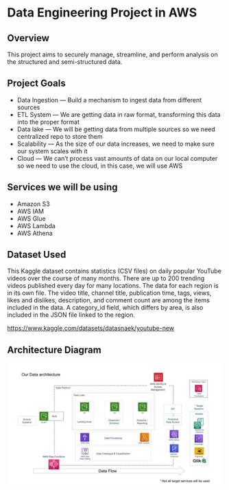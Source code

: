 # Data Engineering Project in AWS

## Overview

This project aims to securely manage, streamline, and perform analysis on the structured and semi-structured data.

## Project Goals
* Data Ingestion — Build a mechanism to ingest data from different sources
* ETL System — We are getting data in raw format, transforming this data into the proper format
* Data lake — We will be getting data from multiple sources so we need centralized repo to store them
* Scalability — As the size of our data increases, we need to make sure our system scales with it
* Cloud — We can’t process vast amounts of data on our local computer so we need to use the cloud, in this case, we will use AWS

## Services we will be using
* Amazon S3
* AWS IAM
* AWS Glue
* AWS Lambda
* AWS Athena

## Dataset Used
This Kaggle dataset contains statistics (CSV files) on daily popular YouTube videos over the course of many months. There are up to 200 trending videos published every day for many locations. The data for each region is in its own file. The video title, channel title, publication time, tags, views, likes and dislikes, description, and comment count are among the items included in the data. A category_id field, which differs by area, is also included in the JSON file linked to the region.

https://www.kaggle.com/datasets/datasnaek/youtube-new

## Architecture Diagram
<img src="architecture.jpeg">


